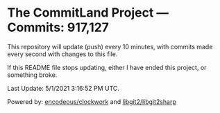 # The CommitLand Project — Commits: 917,127

This repository will update (push) every 10 minutes, with commits made every second with changes to this file.

If this README file stops updating, either I have ended this project, or something broke.

Last Update: 5/1/2021 3:16:52 PM UTC.

Powered by: [encodeous/clockwork](https://github.com/encodeous/clockwork) and [libgit2/libgit2sharp](https://github.com/libgit2/libgit2sharp)